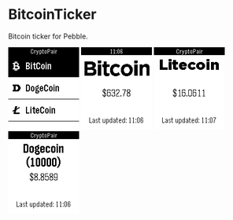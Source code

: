 BitcoinTicker
=============

Bitcoin ticker for Pebble.

![Menu](https://github.com/arjungopisetty/CryptoPair/blob/master/img/menu.png)
![Bitcoin](https://github.com/arjungopisetty/CryptoPair/blob/master/img/bitcoin.png)
![Litecoin](https://github.com/arjungopisetty/CryptoPair/blob/master/img/litecoin.png)
![Dogecoin](https://github.com/arjungopisetty/CryptoPair/blob/master/img/dogecoin.png)
